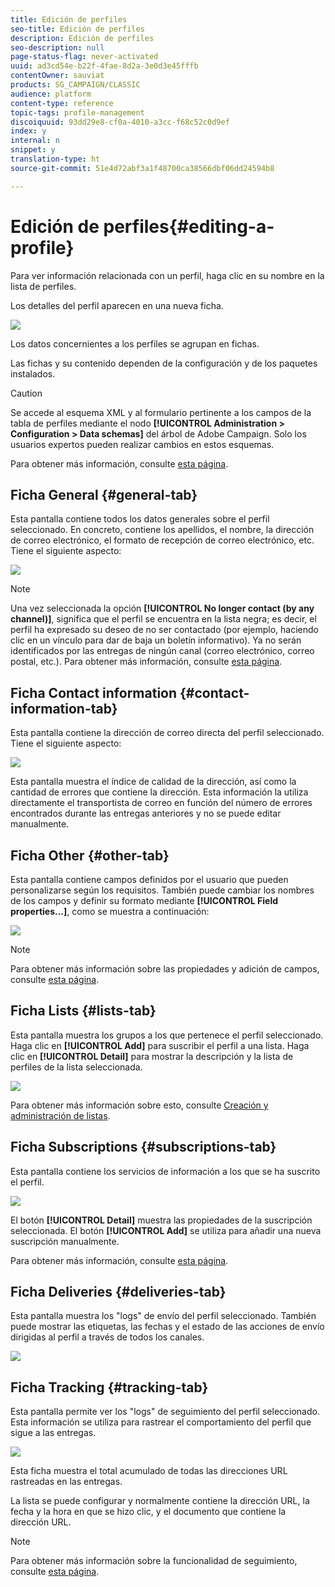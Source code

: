 ```yaml
---
title: Edición de perfiles
seo-title: Edición de perfiles
description: Edición de perfiles
seo-description: null
page-status-flag: never-activated
uuid: ad3cd54e-b22f-4fae-8d2a-3e0d3e45fffb
contentOwner: sauviat
products: SG_CAMPAIGN/CLASSIC
audience: platform
content-type: reference
topic-tags: profile-management
discoiquuid: 93dd29e8-cf0a-4010-a3cc-f68c52c0d9ef
index: y
internal: n
snippet: y
translation-type: ht
source-git-commit: 51e4d72abf3a1f48700ca38566dbf06dd24594b8

---
```



# Edición de perfiles{#editing-a-profile}

Para ver información relacionada con un perfil, haga clic en su nombre en la lista de perfiles.

Los detalles del perfil aparecen en una nueva ficha.

![](assets/s_user_recipient_edit.png)

Los datos concernientes a los perfiles se agrupan en fichas.

Las fichas y su contenido dependen de la configuración y de los paquetes instalados.

>[!CAUTION]
>
>Se accede al esquema XML y al formulario pertinente a los campos de la tabla de perfiles mediante el nodo **[!UICONTROL Administration > Configuration > Data schemas]** del árbol de Adobe Campaign. Solo los usuarios expertos pueden realizar cambios en estos esquemas.
>
>Para obtener más información, consulte [esta página](../../configuration/using/about-schema-edition.md).

## Ficha General {#general-tab}

Esta pantalla contiene todos los datos generales sobre el perfil seleccionado. En concreto, contiene los apellidos, el nombre, la dirección de correo electrónico, el formato de recepción de correo electrónico, etc. Tiene el siguiente aspecto:

![](assets/s_ncs_user_profile_general_tab.png)

>[!NOTE]
>
>Una vez seleccionada la opción **[!UICONTROL No longer contact (by any channel)]**, significa que el perfil se encuentra en la lista negra; es decir, el perfil ha expresado su deseo de no ser contactado (por ejemplo, haciendo clic en un vínculo para dar de baja un boletín informativo). Ya no serán identificados por las entregas de ningún canal (correo electrónico, correo postal, etc.). Para obtener más información, consulte [esta página](../../delivery/using/understanding-quarantine-management.md).

## Ficha Contact information {#contact-information-tab}

Esta pantalla contiene la dirección de correo directa del perfil seleccionado. Tiene el siguiente aspecto:

![](assets/s_ncs_user_profile_details_tab.png)

Esta pantalla muestra el índice de calidad de la dirección, así como la cantidad de errores que contiene la dirección. Esta información la utiliza directamente el transportista de correo en función del número de errores encontrados durante las entregas anteriores y no se puede editar manualmente.

## Ficha Other {#other-tab}

Esta pantalla contiene campos definidos por el usuario que pueden personalizarse según los requisitos. También puede cambiar los nombres de los campos y definir su formato mediante **[!UICONTROL Field properties...]**, como se muestra a continuación:

![](assets/s_ncs_user_profile_others_tab.png)

>[!NOTE]
>
>Para obtener más información sobre las propiedades y adición de campos, consulte [esta página](../../configuration/using/new-field-wizard.md).

## Ficha Lists {#lists-tab}

Esta pantalla muestra los grupos a los que pertenece el perfil seleccionado. Haga clic en **[!UICONTROL Add]** para suscribir el perfil a una lista. Haga clic en **[!UICONTROL Detail]** para mostrar la descripción y la lista de perfiles de la lista seleccionada.

![](assets/s_ncs_user_profile_groups_tab_details.png)

Para obtener más información sobre esto, consulte [Creación y administración de listas](../../platform/using/creating-and-managing-lists.md).

## Ficha Subscriptions {#subscriptions-tab}

Esta pantalla contiene los servicios de información a los que se ha suscrito el perfil.

![](assets/s_ncs_user_profile_subscript_tab_details.png)

El botón **[!UICONTROL Detail]** muestra las propiedades de la suscripción seleccionada. El botón **[!UICONTROL Add]** se utiliza para añadir una nueva suscripción manualmente.

Para obtener más información, consulte [esta página](../../delivery/using/managing-subscriptions.md).

## Ficha Deliveries {#deliveries-tab}

Esta pantalla muestra los &quot;logs&quot; de envío del perfil seleccionado. También puede mostrar las etiquetas, las fechas y el estado de las acciones de envío dirigidas al perfil a través de todos los canales.

![](assets/s_ncs_user_profile_delivery_tab.png)

## Ficha Tracking {#tracking-tab}

Esta pantalla permite ver los &quot;logs&quot; de seguimiento del perfil seleccionado. Esta información se utiliza para rastrear el comportamiento del perfil que sigue a las entregas.

![](assets/s_ncs_user_profile_tracking_tab.png)

Esta ficha muestra el total acumulado de todas las direcciones URL rastreadas en las entregas.

La lista se puede configurar y normalmente contiene la dirección URL, la fecha y la hora en que se hizo clic, y el documento que contiene la dirección URL.

>[!NOTE]
>
>Para obtener más información sobre la funcionalidad de seguimiento, consulte [esta página](../../delivery/using/monitoring-a-delivery.md).

